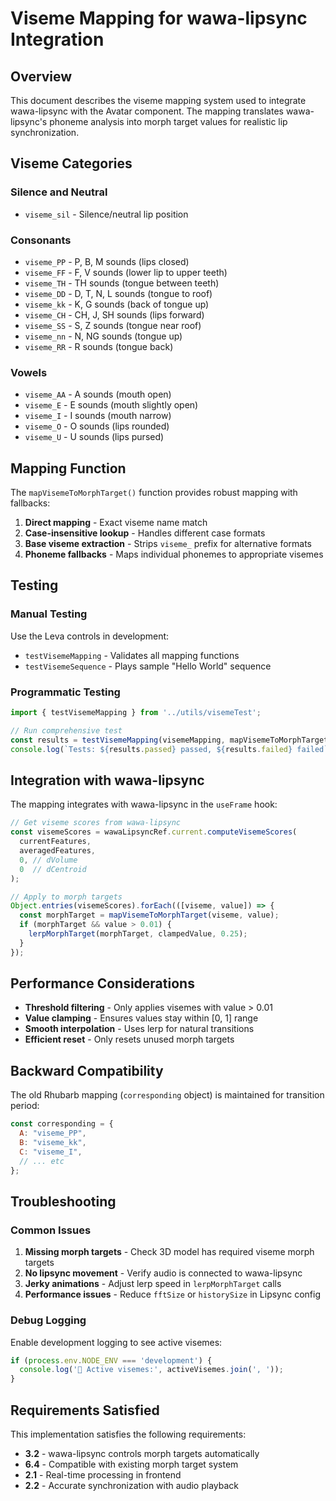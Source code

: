 # Viseme Mapping for wawa-lipsync Integration

## Overview

This document describes the viseme mapping system used to integrate wawa-lipsync with the Avatar component. The mapping translates wawa-lipsync's phoneme analysis into morph target values for realistic lip synchronization.

## Viseme Categories

### Silence and Neutral
- `viseme_sil` - Silence/neutral lip position

### Consonants
- `viseme_PP` - P, B, M sounds (lips closed)
- `viseme_FF` - F, V sounds (lower lip to upper teeth)  
- `viseme_TH` - TH sounds (tongue between teeth)
- `viseme_DD` - D, T, N, L sounds (tongue to roof)
- `viseme_kk` - K, G sounds (back of tongue up)
- `viseme_CH` - CH, J, SH sounds (lips forward)
- `viseme_SS` - S, Z sounds (tongue near roof)
- `viseme_nn` - N, NG sounds (tongue up)
- `viseme_RR` - R sounds (tongue back)

### Vowels
- `viseme_AA` - A sounds (mouth open)
- `viseme_E` - E sounds (mouth slightly open)
- `viseme_I` - I sounds (mouth narrow)
- `viseme_O` - O sounds (lips rounded)
- `viseme_U` - U sounds (lips pursed)

## Mapping Function

The `mapVisemeToMorphTarget()` function provides robust mapping with fallbacks:

1. **Direct mapping** - Exact viseme name match
2. **Case-insensitive lookup** - Handles different case formats
3. **Base viseme extraction** - Strips `viseme_` prefix for alternative formats
4. **Phoneme fallbacks** - Maps individual phonemes to appropriate visemes

## Testing

### Manual Testing
Use the Leva controls in development:
- `testVisemeMapping` - Validates all mapping functions
- `testVisemeSequence` - Plays sample "Hello World" sequence

### Programmatic Testing
```javascript
import { testVisemeMapping } from '../utils/visemeTest';

// Run comprehensive test
const results = testVisemeMapping(visemeMapping, mapVisemeToMorphTarget);
console.log(`Tests: ${results.passed} passed, ${results.failed} failed`);
```

## Integration with wawa-lipsync

The mapping integrates with wawa-lipsync in the `useFrame` hook:

```javascript
// Get viseme scores from wawa-lipsync
const visemeScores = wawaLipsyncRef.current.computeVisemeScores(
  currentFeatures,
  averagedFeatures,
  0, // dVolume
  0  // dCentroid
);

// Apply to morph targets
Object.entries(visemeScores).forEach(([viseme, value]) => {
  const morphTarget = mapVisemeToMorphTarget(viseme, value);
  if (morphTarget && value > 0.01) {
    lerpMorphTarget(morphTarget, clampedValue, 0.25);
  }
});
```

## Performance Considerations

- **Threshold filtering** - Only applies visemes with value > 0.01
- **Value clamping** - Ensures values stay within [0, 1] range
- **Smooth interpolation** - Uses lerp for natural transitions
- **Efficient reset** - Only resets unused morph targets

## Backward Compatibility

The old Rhubarb mapping (`corresponding` object) is maintained for transition period:

```javascript
const corresponding = {
  A: "viseme_PP",
  B: "viseme_kk", 
  C: "viseme_I",
  // ... etc
};
```

## Troubleshooting

### Common Issues

1. **Missing morph targets** - Check 3D model has required viseme morph targets
2. **No lipsync movement** - Verify audio is connected to wawa-lipsync
3. **Jerky animations** - Adjust lerp speed in `lerpMorphTarget` calls
4. **Performance issues** - Reduce `fftSize` or `historySize` in Lipsync config

### Debug Logging

Enable development logging to see active visemes:
```javascript
if (process.env.NODE_ENV === 'development') {
  console.log('🎤 Active visemes:', activeVisemes.join(', '));
}
```

## Requirements Satisfied

This implementation satisfies the following requirements:

- **3.2** - wawa-lipsync controls morph targets automatically
- **6.4** - Compatible with existing morph target system
- **2.1** - Real-time processing in frontend
- **2.2** - Accurate synchronization with audio playback